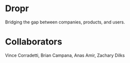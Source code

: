 # Dropr

Bridging the gap between companies, products, and users.

# Collaborators

Vince Corradetti, Brian Campana, Anas Amir, Zachary Dilks
